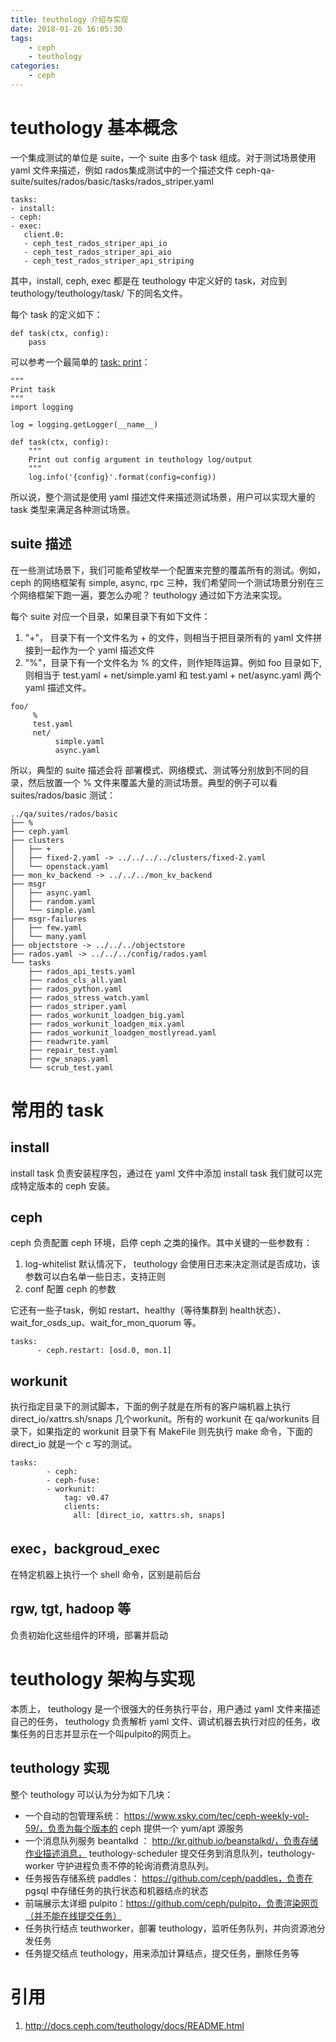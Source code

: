```yaml
---
title: teuthology 介绍与实现
date: 2018-01-26 16:05:30
tags:
    - ceph
    - teuthology
categories:
    - ceph
---
```




# teuthology 基本概念

一个集成测试的单位是 suite，一个 suite 由多个 task 组成。对于测试场景使用 yaml 文件来描述，例如 rados集成测试中的一个描述文件 ceph-qa-suite/suites/rados/basic/tasks/rados_striper.yaml 

```
tasks:
- install:
- ceph:
- exec:
   client.0:
   - ceph_test_rados_striper_api_io
   - ceph_test_rados_striper_api_aio
   - ceph_test_rados_striper_api_striping
```
其中，install, ceph, exec 都是在 teuthology 中定义好的 task，对应到  teuthology/teuthology/task/ 下的同名文件。


每个 task 的定义如下：

```
def task(ctx, config):
    pass
```

可以参考一个最简单的 [task: print](https://github.com/ceph/teuthology/blob/master/teuthology/task/print.py
)：

```
"""
Print task
"""
import logging

log = logging.getLogger(__name__)

def task(ctx, config):
    """
    Print out config argument in teuthology log/output
    """
    log.info('{config}'.format(config=config))
```

所以说，整个测试是使用 yaml 描述文件来描述测试场景，用户可以实现大量的 task 类型来满足各种测试场景。

## suite 描述

在一些测试场景下，我们可能希望枚举一个配置来完整的覆盖所有的测试。例如， ceph 的网络框架有 simple, async, rpc 三种，我们希望同一个测试场景分别在三个网络框架下跑一遍，要怎么办呢？ teuthology 通过如下方法来实现。

每个 suite 对应一个目录，如果目录下有如下文件：

1. "+"， 目录下有一个文件名为 + 的文件，则相当于把目录所有的 yaml 文件拼接到一起作为一个 yaml 描述文件
2. "%"，目录下有一个文件名为 % 的文件，则作矩阵运算。例如 foo 目录如下, 则相当于 test.yaml + net/simple.yaml  和 test.yaml + net/async.yaml 两个 yaml 描述文件。

```
foo/
     %
     test.yaml
     net/
          simple.yaml
          async.yaml
```

所以，典型的 suite 描述会将 部署模式、网络模式、测试等分别放到不同的目录，然后放置一个 % 文件来覆盖大量的测试场景。典型的例子可以看 suites/rados/basic 测试：
```
../qa/suites/rados/basic
├── %
├── ceph.yaml
├── clusters
│   ├── +
│   ├── fixed-2.yaml -> ../../../../clusters/fixed-2.yaml
│   └── openstack.yaml
├── mon_kv_backend -> ../../../mon_kv_backend
├── msgr
│   ├── async.yaml
│   ├── random.yaml
│   └── simple.yaml
├── msgr-failures
│   ├── few.yaml
│   └── many.yaml
├── objectstore -> ../../../objectstore
├── rados.yaml -> ../../../config/rados.yaml
└── tasks
    ├── rados_api_tests.yaml
    ├── rados_cls_all.yaml
    ├── rados_python.yaml
    ├── rados_stress_watch.yaml
    ├── rados_striper.yaml
    ├── rados_workunit_loadgen_big.yaml
    ├── rados_workunit_loadgen_mix.yaml
    ├── rados_workunit_loadgen_mostlyread.yaml
    ├── readwrite.yaml
    ├── repair_test.yaml
    ├── rgw_snaps.yaml
    └── scrub_test.yaml
```

# 常用的 task

## install

install task 负责安装程序包，通过在 yaml 文件中添加 install task 我们就可以完成特定版本的 ceph 安装。

## ceph

ceph 负责配置 ceph 环境，启停 ceph 之类的操作。其中关键的一些参数有：

1. log-whitelist 默认情况下， teuthology 会使用日志来决定测试是否成功，该参数可以白名单一些日志，支持正则
2. conf 配置 ceph 的参数

它还有一些子task，例如 restart、healthy（等待集群到 health状态）、wait_for_osds_up、wait_for_mon_quorum 等。

```
tasks:
      - ceph.restart: [osd.0, mon.1]
```
## workunit

执行指定目录下的测试脚本，下面的例子就是在所有的客户端机器上执行 direct_io/xattrs.sh/snaps 几个workunit。所有的 workunit 在 qa/workunits 目录下，如果指定的 workunit 目录下有 MakeFile 则先执行 make 命令，下面的 direct_io 就是一个 c 写的测试。

```
tasks:
        - ceph:
        - ceph-fuse:
        - workunit:
            tag: v0.47
            clients:
              all: [direct_io, xattrs.sh, snaps]
```

## exec，backgroud_exec

在特定机器上执行一个 shell 命令，区别是前后台

## rgw, tgt, hadoop 等

负责初始化这些组件的环境，部署并启动


# teuthology 架构与实现

本质上， teuthology 是一个很强大的任务执行平台，用户通过 yaml 文件来描述自己的任务， teuthology 负责解析 yaml 文件、调试机器去执行对应的任务，收集任务的日志并显示在一个叫pulpito的网页上。


## teuthology 实现

整个 teuthology 可以认为分为如下几块：

- 一个自动的包管理系统： https://www.xsky.com/tec/ceph-weekly-vol-59/，负责为每个版本的 ceph 提供一个 yum/apt 源服务
- 一个消息队列服务 beantalkd ： http://kr.github.io/beanstalkd/，负责存储作业描述消息， teuthology-scheduler 提交任务到消息队列，teuthology-worker 守护进程负责不停的轮询消费消息队列。
-  任务报告存储系统 paddles： https://github.com/ceph/paddles，负责在 pgsql 中存储任务的执行状态和机器结点的状态
- 前端展示太详细 pulpito：https://github.com/ceph/pulpito，负责渲染网页（并不能在线提交任务）
- 任务执行结点 teuthworker，部署 teuthology，监听任务队列，并向资源池分发任务
- 任务提交结点 teuthology，用来添加计算结点，提交任务，删除任务等



# 引用

1. http://docs.ceph.com/teuthology/docs/README.html


